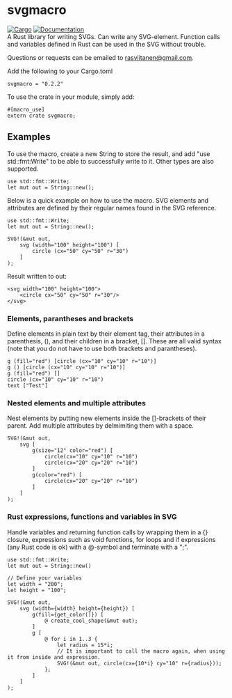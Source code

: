 # svgmacro
[![Cargo](https://img.shields.io/crates/v/svgmacro.svg)](https://crates.io/crates/svgmacro) 
[![Documentation](https://docs.rs/svgmacro/badge.svg)](https://docs.rs/svgmacro/)
<br>
A Rust library for writing SVGs. Can write any SVG-element.
Function calls and variables defined in Rust can be used in the SVG without trouble.

Questions or requests can be emailed to
rasviitanen@gmail.com.

Add the following to your Cargo.toml
```
svgmacro = "0.2.2"
```

To use the crate in your module, simply add:
```
#[macro_use]
extern crate svgmacro;
```

## Examples
To use the macro, create a new String to store the result, and add "use std::fmt:Write"
to be able to successfully write to it. Other types are also supported.
```
use std::fmt::Write;
let mut out = String::new();
```
Below is a quick example on how to use the macro. SVG elements and attributes are defined by their regular names found in the SVG reference.
```
use std::fmt::Write;
let mut out = String::new();

SVG!(&mut out,
    svg (width="100" height="100") [
        circle (cx="50" cy="50" r="30")
    ]
);
```
Result written to out:
```
<svg width="100" height="100">
    <circle cx="50" cy="50" r="30"/>
</svg>
```
### Elements, parantheses and brackets
Define elements in plain text by their element tag, their attributes in a parenthesis, (), and their children in a bracket, [].
These are all valid syntax (note that you do not have to use both brackets and parantheses).
```
g (fill="red") [circle (cx="10" cy="10" r="10")]
g () [circle (cx="10" cy="10" r="10")]
g (fill="red") []
circle (cx="10" cy="10" r="10")
text ["Test"]
```
### Nested elements and multiple attributes
Nest elements by putting new elements inside the []-brackets of their parent.
Add multiple attributes by delmimiting them with a space.

```
SVG!(&mut out,
    svg [
        g(size="12" color="red") [
            circle(cx="10" cy="10" r="10")
            circle(cx="20" cy="20" r="10")
        ]
        g(color="red") [
            circle(cx="20" cy="20" r="10")
        ]
    ]
);
```
### Rust expressions, functions and variables in SVG
Handle variables and returning function calls by wrapping them in a {} closure, 
expressions such as void functions, for loops and if expressions (any Rust code is ok) with a @-symbol and terminate with a ";".
```
use std::fmt::Write;
let mut out = String::new()

// Define your variables
let width = "200";
let height = "100";

SVG!(&mut out,
    svg (width={width} height={height}) [
        g(fill={get_color()}) [
            @ create_cool_shape(&mut out); 
        ]
        g [
            @ for i in 1..3 {
                let radius = 15*i;
                // It is important to call the macro again, when using it from inside and expression.
                SVG!(&mut out, circle(cx={10*i} cy="10" r={radius}));
            }; 
        ]
    ]
);
```
